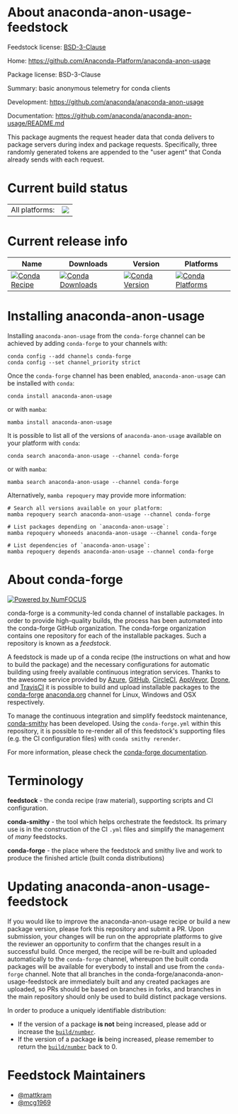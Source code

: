 About anaconda-anon-usage-feedstock
===================================

Feedstock license: [BSD-3-Clause](https://github.com/conda-forge/anaconda-anon-usage-feedstock/blob/main/LICENSE.txt)

Home: https://github.com/Anaconda-Platform/anaconda-anon-usage

Package license: BSD-3-Clause

Summary: basic anonymous telemetry for conda clients

Development: https://github.com/anaconda/anaconda-anon-usage

Documentation: https://github.com/anaconda/anaconda-anon-usage/README.md

This package augments the request header data that conda delivers to package
servers during index and package requests. Specifically, three randomly generated
tokens are appended to the "user agent" that Conda already sends with each request.


Current build status
====================


<table><tr><td>All platforms:</td>
    <td>
      <a href="https://dev.azure.com/conda-forge/feedstock-builds/_build/latest?definitionId=26771&branchName=main">
        <img src="https://dev.azure.com/conda-forge/feedstock-builds/_apis/build/status/anaconda-anon-usage-feedstock?branchName=main">
      </a>
    </td>
  </tr>
</table>

Current release info
====================

| Name | Downloads | Version | Platforms |
| --- | --- | --- | --- |
| [![Conda Recipe](https://img.shields.io/badge/recipe-anaconda--anon--usage-green.svg)](https://anaconda.org/conda-forge/anaconda-anon-usage) | [![Conda Downloads](https://img.shields.io/conda/dn/conda-forge/anaconda-anon-usage.svg)](https://anaconda.org/conda-forge/anaconda-anon-usage) | [![Conda Version](https://img.shields.io/conda/vn/conda-forge/anaconda-anon-usage.svg)](https://anaconda.org/conda-forge/anaconda-anon-usage) | [![Conda Platforms](https://img.shields.io/conda/pn/conda-forge/anaconda-anon-usage.svg)](https://anaconda.org/conda-forge/anaconda-anon-usage) |

Installing anaconda-anon-usage
==============================

Installing `anaconda-anon-usage` from the `conda-forge` channel can be achieved by adding `conda-forge` to your channels with:

```
conda config --add channels conda-forge
conda config --set channel_priority strict
```

Once the `conda-forge` channel has been enabled, `anaconda-anon-usage` can be installed with `conda`:

```
conda install anaconda-anon-usage
```

or with `mamba`:

```
mamba install anaconda-anon-usage
```

It is possible to list all of the versions of `anaconda-anon-usage` available on your platform with `conda`:

```
conda search anaconda-anon-usage --channel conda-forge
```

or with `mamba`:

```
mamba search anaconda-anon-usage --channel conda-forge
```

Alternatively, `mamba repoquery` may provide more information:

```
# Search all versions available on your platform:
mamba repoquery search anaconda-anon-usage --channel conda-forge

# List packages depending on `anaconda-anon-usage`:
mamba repoquery whoneeds anaconda-anon-usage --channel conda-forge

# List dependencies of `anaconda-anon-usage`:
mamba repoquery depends anaconda-anon-usage --channel conda-forge
```


About conda-forge
=================

[![Powered by
NumFOCUS](https://img.shields.io/badge/powered%20by-NumFOCUS-orange.svg?style=flat&colorA=E1523D&colorB=007D8A)](https://numfocus.org)

conda-forge is a community-led conda channel of installable packages.
In order to provide high-quality builds, the process has been automated into the
conda-forge GitHub organization. The conda-forge organization contains one repository
for each of the installable packages. Such a repository is known as a *feedstock*.

A feedstock is made up of a conda recipe (the instructions on what and how to build
the package) and the necessary configurations for automatic building using freely
available continuous integration services. Thanks to the awesome service provided by
[Azure](https://azure.microsoft.com/en-us/services/devops/), [GitHub](https://github.com/),
[CircleCI](https://circleci.com/), [AppVeyor](https://www.appveyor.com/),
[Drone](https://cloud.drone.io/welcome), and [TravisCI](https://travis-ci.com/)
it is possible to build and upload installable packages to the
[conda-forge](https://anaconda.org/conda-forge) [anaconda.org](https://anaconda.org/)
channel for Linux, Windows and OSX respectively.

To manage the continuous integration and simplify feedstock maintenance,
[conda-smithy](https://github.com/conda-forge/conda-smithy) has been developed.
Using the ``conda-forge.yml`` within this repository, it is possible to re-render all of
this feedstock's supporting files (e.g. the CI configuration files) with ``conda smithy rerender``.

For more information, please check the [conda-forge documentation](https://conda-forge.org/docs/).

Terminology
===========

**feedstock** - the conda recipe (raw material), supporting scripts and CI configuration.

**conda-smithy** - the tool which helps orchestrate the feedstock.
                   Its primary use is in the construction of the CI ``.yml`` files
                   and simplify the management of *many* feedstocks.

**conda-forge** - the place where the feedstock and smithy live and work to
                  produce the finished article (built conda distributions)


Updating anaconda-anon-usage-feedstock
======================================

If you would like to improve the anaconda-anon-usage recipe or build a new
package version, please fork this repository and submit a PR. Upon submission,
your changes will be run on the appropriate platforms to give the reviewer an
opportunity to confirm that the changes result in a successful build. Once
merged, the recipe will be re-built and uploaded automatically to the
`conda-forge` channel, whereupon the built conda packages will be available for
everybody to install and use from the `conda-forge` channel.
Note that all branches in the conda-forge/anaconda-anon-usage-feedstock are
immediately built and any created packages are uploaded, so PRs should be based
on branches in forks, and branches in the main repository should only be used to
build distinct package versions.

In order to produce a uniquely identifiable distribution:
 * If the version of a package **is not** being increased, please add or increase
   the [``build/number``](https://docs.conda.io/projects/conda-build/en/latest/resources/define-metadata.html#build-number-and-string).
 * If the version of a package **is** being increased, please remember to return
   the [``build/number``](https://docs.conda.io/projects/conda-build/en/latest/resources/define-metadata.html#build-number-and-string)
   back to 0.

Feedstock Maintainers
=====================

* [@mattkram](https://github.com/mattkram/)
* [@mcg1969](https://github.com/mcg1969/)

